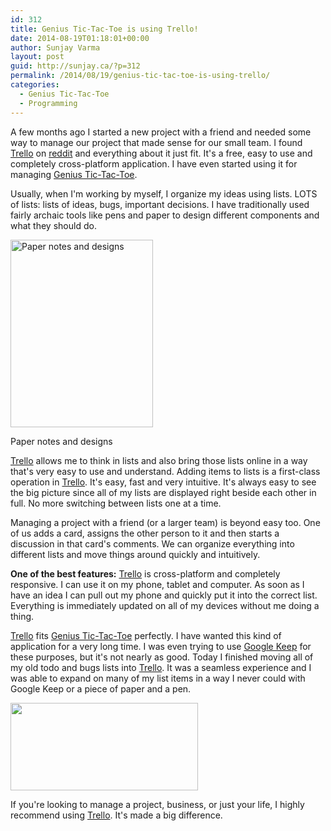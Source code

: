 ```yaml
---
id: 312
title: Genius Tic-Tac-Toe is using Trello!
date: 2014-08-19T01:18:01+00:00
author: Sunjay Varma
layout: post
guid: http://sunjay.ca/?p=312
permalink: /2014/08/19/genius-tic-tac-toe-is-using-trello/
categories:
  - Genius Tic-Tac-Toe
  - Programming
---
```

A few months ago I started a new project with a friend and needed some way to manage our project that made sense for our small team. I found <a href="https://trello.com/sunjayvarma/recommend" target="_blank">Trello</a> on <a href="http://reddit.com" target="_blank">reddit</a> and everything about it just fit. It's a free, easy to use and completely cross-platform application. I have even started using it for managing <a href="https://geniustictactoe.com/" target="_blank">Genius Tic-Tac-Toe</a>.

Usually, when I'm working by myself, I organize my ideas using lists. LOTS of lists: lists of ideas, bugs, important decisions. I have traditionally used fairly archaic tools like pens and paper to design different components and what they should do.

<div id="attachment_313" style="width: 238px" class="wp-caption aligncenter">
  <img class="wp-image-313 size-medium" src="http://sunjay.ca/wp-content/uploads/2014/08/2014-08-19-01.09.11-228x300.jpg" alt="Paper notes and designs" width="228" height="300" />
  
  <p class="wp-caption-text">
    Paper notes and designs
  </p>
</div>

<a href="https://trello.com/sunjayvarma/recommend" target="_blank">Trello</a> allows me to think in lists and also bring those lists online in a way that's very easy to use and understand. Adding items to lists is a first-class operation in <a href="https://trello.com/sunjayvarma/recommend" target="_blank">Trello</a>. It's easy, fast and very intuitive. It's always easy to see the big picture since all of my lists are displayed right beside each other in full. No more switching between lists one at a time.

Managing a project with a friend (or a larger team) is beyond easy too. One of us adds a card, assigns the other person to it and then starts a discussion in that card's comments. We can organize everything into different lists and move things around quickly and intuitively.

**One of the best features:** <a href="https://trello.com/sunjayvarma/recommend" target="_blank">Trello</a> is cross-platform and completely responsive. I can use it on my phone, tablet and computer. As soon as I have an idea I can pull out my phone and quickly put it into the correct list. Everything is immediately updated on all of my devices without me doing a thing.

<a href="https://trello.com/sunjayvarma/recommend" target="_blank">Trello</a> fits <a href="https://geniustictactoe.com/" target="_blank">Genius Tic-Tac-Toe</a> perfectly. I have wanted this kind of application for a very long time. I was even trying to use <a href="https://keep.google.com/keep/" target="_blank">Google Keep</a> for these purposes, but it's not nearly as good. Today I finished moving all of my old todo and bugs lists into <a href="https://trello.com/sunjayvarma/recommend" target="_blank">Trello</a>. It was a seamless experience and I was able to expand on many of my list items in a way I never could with Google Keep or a piece of paper and a pen.

<img class="aligncenter size-medium wp-image-314" src="http://sunjay.ca/wp-content/uploads/2014/08/gttt-trello-300x140.png" alt="" width="300" height="140" />

If you're looking to manage a project, business, or just your life, I highly recommend using <a href="https://trello.com/sunjayvarma/recommend" target="_blank">Trello</a>. It's made a big difference.